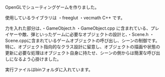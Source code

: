OpenGLでシューティングゲームを作りました。

使用しているライブラリは
・freeglut
・vecmath C++
です。

力を入れた部分は、・GameObject.h ・GameObject.cpp に含まれている、プレイヤーや敵、弾といったゲームに必要なオブジェクトの設計と、・Scene.h ・Scene.cppに含まれているゲームオブジェクトの呼び出し、シーンの制御です。特に、オブジェクト指向的なクラス設計に留意し、オブジェクトの描画や状態の更新に必要な処理はオブジェクト自身に持たせ、シーンの側からは簡潔な呼び出しになるよう心掛けました。

実行ファイルはbinフォルダに入れています。
